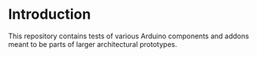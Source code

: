 # Introduction 
This repository contains tests of various Arduino components and addons meant to be parts of larger architectural prototypes. 